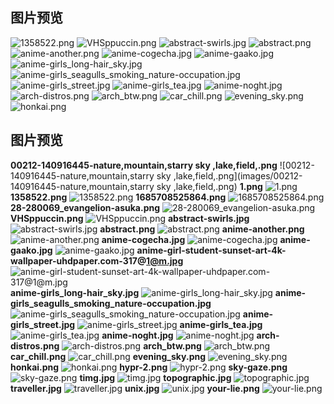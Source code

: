 
## 图片预览

![1358522.png](images/1358522.png)
![VHSppuccin.png](images/VHSppuccin.png)
![abstract-swirls.jpg](images/abstract-swirls.jpg)
![abstract.png](images/abstract.png)
![anime-another.png](images/anime-another.png)
![anime-cogecha.jpg](images/anime-cogecha.jpg)
![anime-gaako.jpg](images/anime-gaako.jpg)
![anime-girls_long-hair_sky.jpg](images/anime-girls_long-hair_sky.jpg)
![anime-girls_seagulls_smoking_nature-occupation.jpg](images/anime-girls_seagulls_smoking_nature-occupation.jpg)
![anime-girls_street.jpg](images/anime-girls_street.jpg)
![anime-girls_tea.jpg](images/anime-girls_tea.jpg)
![anime-noght.jpg](images/anime-noght.jpg)
![arch-distros.png](images/arch-distros.png)
![arch_btw.png](images/arch_btw.png)
![car_chill.png](images/car_chill.png)
![evening_sky.png](images/evening_sky.png)
![honkai.png](images/honkai.png)
## 图片预览

**00212-140916445-nature,mountain,starry sky ,lake,field,.png**
![00212-140916445-nature,mountain,starry sky ,lake,field,.png](images/00212-140916445-nature,mountain,starry sky ,lake,field,.png)
**1.png**
![1.png](images/1.png)
**1358522.png**
![1358522.png](images/1358522.png)
**1685708525864.png**
![1685708525864.png](images/1685708525864.png)
**28-280069_evangelion-asuka.png**
![28-280069_evangelion-asuka.png](images/28-280069_evangelion-asuka.png)
**VHSppuccin.png**
![VHSppuccin.png](images/VHSppuccin.png)
**abstract-swirls.jpg**
![abstract-swirls.jpg](images/abstract-swirls.jpg)
**abstract.png**
![abstract.png](images/abstract.png)
**anime-another.png**
![anime-another.png](images/anime-another.png)
**anime-cogecha.jpg**
![anime-cogecha.jpg](images/anime-cogecha.jpg)
**anime-gaako.jpg**
![anime-gaako.jpg](images/anime-gaako.jpg)
**anime-girl-student-sunset-art-4k-wallpaper-uhdpaper.com-317@1@m.jpg**
![anime-girl-student-sunset-art-4k-wallpaper-uhdpaper.com-317@1@m.jpg](images/anime-girl-student-sunset-art-4k-wallpaper-uhdpaper.com-317@1@m.jpg)
**anime-girls_long-hair_sky.jpg**
![anime-girls_long-hair_sky.jpg](images/anime-girls_long-hair_sky.jpg)
**anime-girls_seagulls_smoking_nature-occupation.jpg**
![anime-girls_seagulls_smoking_nature-occupation.jpg](images/anime-girls_seagulls_smoking_nature-occupation.jpg)
**anime-girls_street.jpg**
![anime-girls_street.jpg](images/anime-girls_street.jpg)
**anime-girls_tea.jpg**
![anime-girls_tea.jpg](images/anime-girls_tea.jpg)
**anime-noght.jpg**
![anime-noght.jpg](images/anime-noght.jpg)
**arch-distros.png**
![arch-distros.png](images/arch-distros.png)
**arch_btw.png**
![arch_btw.png](images/arch_btw.png)
**car_chill.png**
![car_chill.png](images/car_chill.png)
**evening_sky.png**
![evening_sky.png](images/evening_sky.png)
**honkai.png**
![honkai.png](images/honkai.png)
**hypr-2.png**
![hypr-2.png](images/hypr-2.png)
**sky-gaze.png**
![sky-gaze.png](images/sky-gaze.png)
**timg.jpg**
![timg.jpg](images/timg.jpg)
**topographic.jpg**
![topographic.jpg](images/topographic.jpg)
**traveller.jpg**
![traveller.jpg](images/traveller.jpg)
**unix.jpg**
![unix.jpg](images/unix.jpg)
**your-lie.png**
![your-lie.png](images/your-lie.png)